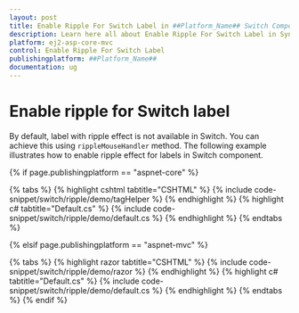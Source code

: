 ```yaml
---
layout: post
title: Enable Ripple For Switch Label in ##Platform_Name## Switch Component
description: Learn here all about Enable Ripple For Switch Label in Syncfusion ##Platform_Name## Switch component of Syncfusion Essential JS 2 and more.
platform: ej2-asp-core-mvc
control: Enable Ripple For Switch Label
publishingplatform: ##Platform_Name##
documentation: ug
---
```



# Enable ripple for Switch label

By default, label with ripple effect is not available in Switch. You can achieve this using `rippleMouseHandler`
method. The following example illustrates how to enable ripple effect for labels in Switch component.

{% if page.publishingplatform == "aspnet-core" %}

{% tabs %}
{% highlight cshtml tabtitle="CSHTML" %}
{% include code-snippet/switch/ripple/demo/tagHelper %}
{% endhighlight %}
{% highlight c# tabtitle="Default.cs" %}
{% include code-snippet/switch/ripple/demo/default.cs %}
{% endhighlight %}
{% endtabs %}

{% elsif page.publishingplatform == "aspnet-mvc" %}

{% tabs %}
{% highlight razor tabtitle="CSHTML" %}
{% include code-snippet/switch/ripple/demo/razor %}
{% endhighlight %}
{% highlight c# tabtitle="Default.cs" %}
{% include code-snippet/switch/ripple/demo/default.cs %}
{% endhighlight %}
{% endtabs %}
{% endif %}

